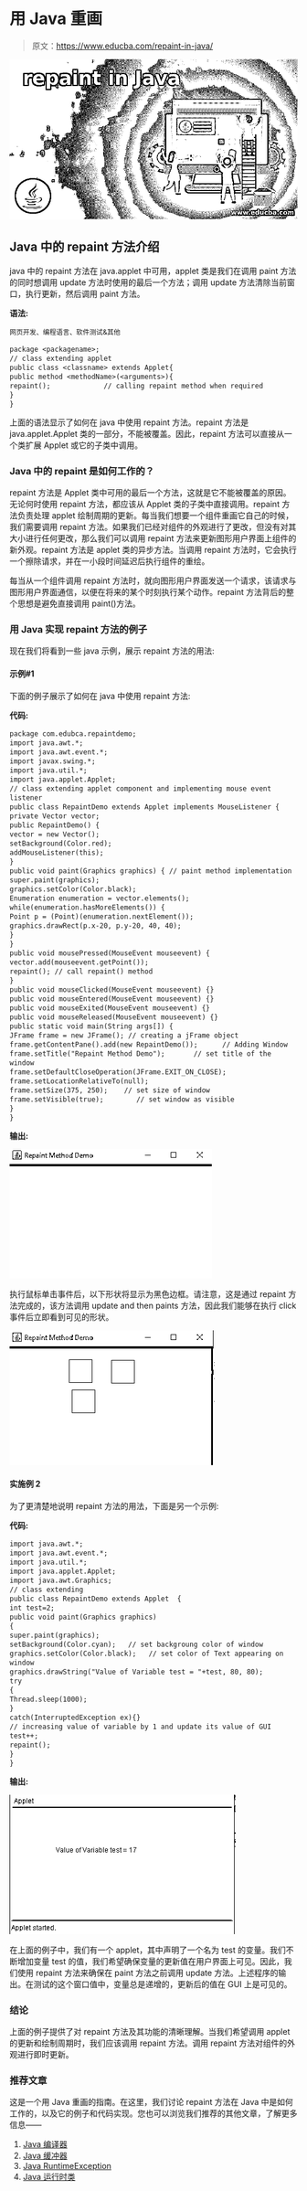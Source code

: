 # 用 Java 重画

> 原文：<https://www.educba.com/repaint-in-java/>

![repaint in Java](img/bf2f1bf116b0cf8baa91dc60519bf050.png "repaint in Java")



## Java 中的 repaint 方法介绍

java 中的 repaint 方法在 java.applet 中可用，applet 类是我们在调用 paint 方法的同时想调用 update 方法时使用的最后一个方法；调用 update 方法清除当前窗口，执行更新，然后调用 paint 方法。

**语法:**

<small>网页开发、编程语言、软件测试&其他</small>

```
package <packagename>;
// class extending applet
public class <classname> extends Applet{
public method <methodName>(<arguments>){
repaint();             // calling repaint method when required
}
}
```

上面的语法显示了如何在 java 中使用 repaint 方法。repaint 方法是 java.applet.Applet 类的一部分，不能被覆盖。因此，repaint 方法可以直接从一个类扩展 Applet 或它的子类中调用。

### Java 中的 repaint 是如何工作的？

repaint 方法是 Applet 类中可用的最后一个方法，这就是它不能被覆盖的原因。无论何时使用 repaint 方法，都应该从 Applet 类的子类中直接调用。repaint 方法负责处理 applet 绘制周期的更新。每当我们想要一个组件重画它自己的时候，我们需要调用 repaint 方法。如果我们已经对组件的外观进行了更改，但没有对其大小进行任何更改，那么我们可以调用 repaint 方法来更新图形用户界面上组件的新外观。repaint 方法是 applet 类的异步方法。当调用 repaint 方法时，它会执行一个擦除请求，并在一小段时间延迟后执行组件的重绘。

每当从一个组件调用 repaint 方法时，就向图形用户界面发送一个请求，该请求与图形用户界面通信，以便在将来的某个时刻执行某个动作。repaint 方法背后的整个思想是避免直接调用 paint()方法。

### 用 Java 实现 repaint 方法的例子

现在我们将看到一些 java 示例，展示 repaint 方法的用法:

#### 示例#1

下面的例子展示了如何在 java 中使用 repaint 方法:

**代码:**

```
package com.edubca.repaintdemo;
import java.awt.*;
import java.awt.event.*;
import javax.swing.*;
import java.util.*;
import java.applet.Applet;
// class extending applet component and implementing mouse event listener
public class RepaintDemo extends Applet implements MouseListener {
private Vector vector;
public RepaintDemo() {
vector = new Vector();
setBackground(Color.red);
addMouseListener(this);
}
public void paint(Graphics graphics) { // paint method implementation
super.paint(graphics);
graphics.setColor(Color.black);
Enumeration enumeration = vector.elements();
while(enumeration.hasMoreElements()) {
Point p = (Point)(enumeration.nextElement());
graphics.drawRect(p.x-20, p.y-20, 40, 40);
}
}
public void mousePressed(MouseEvent mouseevent) {
vector.add(mouseevent.getPoint());
repaint(); // call repaint() method
}
public void mouseClicked(MouseEvent mouseevent) {}
public void mouseEntered(MouseEvent mouseevent) {}
public void mouseExited(MouseEvent mouseevent) {}
public void mouseReleased(MouseEvent mouseevent) {}
public static void main(String args[]) {
JFrame frame = new JFrame(); // creating a jFrame object
frame.getContentPane().add(new RepaintDemo());      // Adding Window
frame.setTitle("Repaint Method Demo");       // set title of the window
frame.setDefaultCloseOperation(JFrame.EXIT_ON_CLOSE);
frame.setLocationRelativeTo(null);
frame.setSize(375, 250);    // set size of window
frame.setVisible(true);        // set window as visible
}
}
```

**输出:**

![repaint in Java Example 1](img/c94b85e4145e00b3ec65522398015619.png "repaint in Java Example 1")



执行鼠标单击事件后，以下形状将显示为黑色边框。请注意，这是通过 repaint 方法完成的，该方法调用 update and then paints 方法，因此我们能够在执行 click 事件后立即看到可见的形状。

![repaint in Java Example 1](img/b56c808ad15d20c56f8f313ade87c420.png "repaint in Java Example 1")



#### 实施例 2

为了更清楚地说明 repaint 方法的用法，下面是另一个示例:

**代码:**

```
import java.awt.*;
import java.awt.event.*;
import java.util.*;
import java.applet.Applet;
import java.awt.Graphics;
// class extending
public class RepaintDemo extends Applet  {
int test=2;
public void paint(Graphics graphics)
{
super.paint(graphics);
setBackground(Color.cyan);   // set backgroung color of window
graphics.setColor(Color.black);   // set color of Text appearing on window
graphics.drawString("Value of Variable test = "+test, 80, 80);
try
{
Thread.sleep(1000);
}
catch(InterruptedException ex){}
// increasing value of variable by 1 and update its value of GUI
test++;
repaint();
}
}
```

**输出:**

![Test Variable Example 2](img/80844be873d83d72b05756a110961ea6.png "Test Variable Example 2")



在上面的例子中，我们有一个 applet，其中声明了一个名为 test 的变量。我们不断增加变量 test 的值，我们希望确保变量的更新值在用户界面上可见。因此，我们使用 repaint 方法来确保在 paint 方法之前调用 update 方法。上述程序的输出。在测试的这个窗口值中，变量总是递增的，更新后的值在 GUI 上是可见的。

### 结论

上面的例子提供了对 repaint 方法及其功能的清晰理解。当我们希望调用 applet 的更新和绘制周期时，我们应该调用 repaint 方法。调用 repaint 方法对组件的外观进行即时更新。

### 推荐文章

这是一个用 Java 重画的指南。在这里，我们讨论 repaint 方法在 Java 中是如何工作的，以及它的例子和代码实现。您也可以浏览我们推荐的其他文章，了解更多信息——

1.  [Java 编译器](https://www.educba.com/java-compilers/)
2.  [Java 缓冲器](https://www.educba.com/java-bufferedreader/)
3.  [Java RuntimeException](https://www.educba.com/java-runtimeexception/)
4.  [Java 运行时类](https://www.educba.com/java-runtime-class/)





